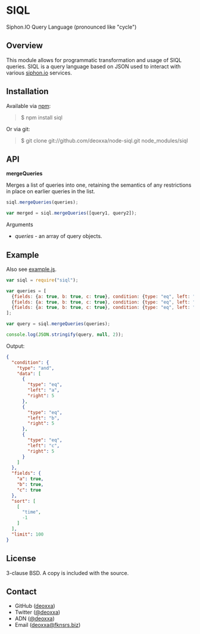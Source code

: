 SIQL
====

Siphon.IO Query Language (pronounced like "cycle")

Overview
--------

This module allows for programmatic transformation and usage of SIQL queries.
SIQL is a query language based on JSON used to interact with various
[siphon.io](http://www.siphon.io/) services.

Installation
------------

Available via [npm](http://npmjs.org/):

> $ npm install siql

Or via git:

> $ git clone git://github.com/deoxxa/node-siql.git node_modules/siql

API
---

**mergeQueries**

Merges a list of queries into one, retaining the semantics of any restrictions
in place on earlier queries in the list.

```javascript
siql.mergeQueries(queries);
```

```javascript
var merged = siql.mergeQueries([query1, query2]);
```

Arguments

* _queries_ - an array of query objects.

Example
-------

Also see [example.js](https://github.com/deoxxa/node-siql/blob/master/example.js).

```javascript
var siql = require("siql");

var queries = [
  {fields: {a: true, b: true, c: true}, condition: {type: "eq", left: "a", right: 5}, sort: [["time", -1]], limit: 100},
  {fields: {a: true, b: true, c: true}, condition: {type: "eq", left: "b", right: 5}, limit: 1000},
  {fields: {a: true, b: true, c: true}, condition: {type: "eq", left: "c", right: 5}, limit: 500},
];

var query = siql.mergeQueries(queries);

console.log(JSON.stringify(query, null, 2));
```

Output:

```json
{
  "condition": {
    "type": "and",
    "data": [
      {
        "type": "eq",
        "left": "a",
        "right": 5
      },
      {
        "type": "eq",
        "left": "b",
        "right": 5
      },
      {
        "type": "eq",
        "left": "c",
        "right": 5
      }
    ]
  },
  "fields": {
    "a": true,
    "b": true,
    "c": true
  },
  "sort": [
    [
      "time",
      -1
    ]
  ],
  "limit": 100
}
```

License
-------

3-clause BSD. A copy is included with the source.

Contact
-------

* GitHub ([deoxxa](http://github.com/deoxxa))
* Twitter ([@deoxxa](http://twitter.com/deoxxa))
* ADN ([@deoxxa](https://alpha.app.net/deoxxa))
* Email ([deoxxa@fknsrs.biz](mailto:deoxxa@fknsrs.biz))
